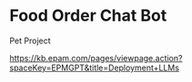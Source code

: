 # Food Order Chat Bot

Pet Project

https://kb.epam.com/pages/viewpage.action?spaceKey=EPMGPT&title=Deployment+LLMs

